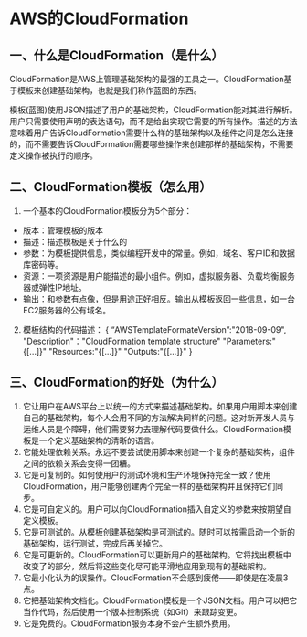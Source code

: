 # AWS的CloudFormation

## 一、什么是CloudFormation（是什么）
CloudFormation是AWS上管理基础架构的最强的工具之一。CloudFormation基于模板来创建基础架构，也就是我们称作蓝图的东西。

模板(蓝图)使用JSON描述了用户的基础架构，CloudFormation能对其进行解析。用户只需要使用声明的表达语句，而不是给出实现它需要的所有操作。描述的方法意味着用户告诉CloudFormation需要什么样的基础架构以及组件之间是怎么连接的，而不需要告诉CloudFormation需要哪些操作来创建那样的基础架构，不需要定义操作被执行的顺序。

## 二、CloudFormation模板（怎么用）
1. 一个基本的CloudFormation模板分为5个部分：
  * 版本：管理模板的版本
  * 描述：描述模板是关于什么的
  * 参数：为模板提供信息，类似编程开发中的常量。例如，域名、客户ID和数据库密码等。
  * 资源：一项资源是用户能描述的最小组件。例如，虚拟服务器、负载均衡服务器或弹性IP地址。
  * 输出：和参数有点像，但是用途正好相反。输出从模板返回一些信息，如一台EC2服务器的公有域名。
2. 模板结构的代码描述：
{
  “AWSTemplateFormateVersion”:"2018-09-09",
  "Description"："CloudFormation template structure"
  "Parameters:"{[...]}"
  "Resources:"{[...]}"
  "Outputs:"{[...]}"
}

## 三、CloudFormation的好处（为什么）
1. 它让用户在AWS平台上以统一的方式来描述基础架构。如果用户用脚本来创建自己的基础架构，每个人会用不同的方法解决同样的问题。这对新开发人员与运维人员是个障碍，他们需要努力去理解代码要做什么。CloudFormation模板是一个定义基础架构的清晰的语言。
2. 它能处理依赖关系。永远不要尝试使用脚本来创建一个复杂的基础架构，组件之间的依赖关系会变得一团糟。
3. 它是可复制的。如何使用户的测试环境和生产环境保持完全一致？使用CloudFormation，用户能够创建两个完全一样的基础架构并且保持它们同步。
4. 它是可自定义的。用户可以向CloudFormation插入自定义的参数来按期望自定义模板。
5. 它是可测试的。从模板创建基础架构是可测试的。随时可以按需启动一个新的基础架构，运行测试，完成后再关掉它。
6. 它是可更新的。CloudFormation可以更新用户的基础架构。它将找出模板中改变了的部分，然后将这些变化尽可能平滑地应用到现有的基础架构。
7. 它最小化认为的误操作。CloudFormation不会感到疲倦——即使是在凌晨3点。
8. 它把基础架构文档化。CloudFormation模板是一个JSON文档。用户可以把它当作代码，然后使用一个版本控制系统（如Git）来跟踪变更。
9. 它是免费的。CloudFormation服务本身不会产生额外费用。
